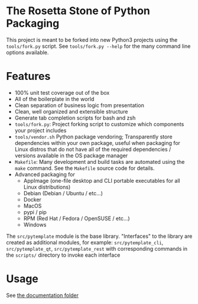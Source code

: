# The Rosetta Stone of Python Packaging

This project is meant to be forked into new Python3 projects using the
`tools/fork.py` script.  See `tools/fork.py --help` for the many command line
options available.

# Features
- 100% unit test coverage out of the box
- All of the boilerplate in the world
- Clean separation of business logic from presentation
- Clean, well organized and extensible structure
- Generate tab completion scripts for bash and zsh
- `tools/fork.py`: Project forking script to customize which components
  your project includes
- `tools/vendor.sh` Python package vendoring; Transparently store
  dependencies within your own package, useful when packaging for Linux
  distros that do not have all of the required dependencies / versions
  available in the OS package manager
- `Makefile`: Many development and build tasks are automated using the `make`
   command.  See the `Makefile` source code for details.
- Advanced packaging for
  - AppImage (one-file desktop and CLI portable executables for all
    Linux distributions)
  - Debian (Debian / Ubuntu / etc...)
  - Docker
  - MacOS
  - pypi / pip
  - RPM (Red Hat / Fedora / OpenSUSE / etc...)
  - Windows

The `src/pytemplate` module is the base library.  "Interfaces" to the library
are created as additional modules, for example: `src/pytemplate_cli`,
`src/pytemplate_qt`, `src/pytemplate_rest` with corresponding commands in the
`scripts/` directory to invoke each interface

# Usage
See [the documentation folder](doc/)

